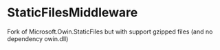 # StaticFilesMiddleware
Fork of Microsoft.Owin.StaticFiles but with support gzipped files (and no dependency owin.dll)

